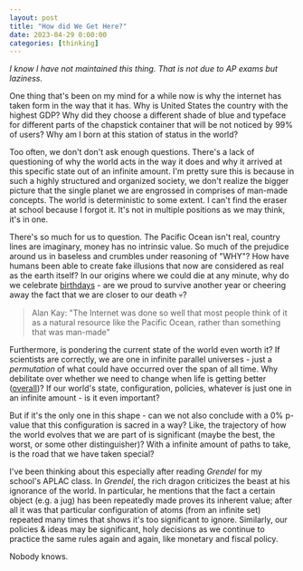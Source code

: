 ```yaml
---
layout: post
title: "How did We Get Here?"
date: 2023-04-29 0:00:00
categories: [thinking]
---
```


<script src="https://cdn.mathjax.org/mathjax/latest/MathJax.js?config=TeX-AMS-MML_HTMLorMML" type="text/javascript"></script>

_I know I have not maintained this thing. That is not due to AP exams but laziness._

One thing that's been on my mind for a while now is why the internet has taken form in the way that it has. Why is United States the country with the highest GDP? Why did they choose a different shade of blue and typeface for different parts of the chapstick container that will be not noticed by 99% of users? Why am I born at this station of status in the world?

Too often, we don't don't ask enough questions. There's a lack of questioning of why the world acts in the way it does and why it arrived at this specific state out of an infinite amount. I'm pretty sure this is because in such a highly structured and organized society, we don't realize the bigger picture that the single planet we are engrossed in comprises of man-made concepts. The world is deterministic to some extent. I can't find the eraser at school because I forgot it. It's not in multiple positions as we may think, it's in one.

There's so much for us to question. The Pacific Ocean isn't real, country lines are imaginary, money has no intrinsic value. So much of the prejudice around us in baseless and crumbles under reasoning of "WHY"? How have humans been able to create fake illusions that now are considered as real as the earth itself? In our origins where we could die at any minute, why do we celebrate [birthdays](https://en.wikipedia.org/wiki/Birthday_effect) - are we proud to survive another year or cheering away the fact that we are closer to our death :skull:?

> Alan Kay: "The Internet was done so well that most people think of it as a natural resource like the Pacific Ocean, rather than something that was man-made"

Furthermore, is pondering the current state of the world even worth it? If scientists are correctly, we are one in infinite parallel universes - just a _permutation_ of what could have occurred over the span of all time. Why debilitate over whether we need to change when life is getting better ([overall](https://www.bbc.com/future/article/20190111-seven-reasons-why-the-world-is-improving))? If our world's state, configuration, policies, whatever is just one in an infinite amount - is it even important?

But if it's the only one in this shape - can we not also conclude with a 0% p-value that this configuration is sacred in a way? Like, the trajectory of how the world evolves that we are part of is significant (maybe the best, the worst, or some other distinguisher)? With a infinite amount of paths to take, is the road that we have taken special?

I've been thinking about this especially after reading _Grendel_ for my school's APLAC class. In _Grendel_, the rich dragon criticizes the beast at his ignorance of the world. In particular, he mentions that the fact a certain object (e.g. a jug) has been repeatedly made proves its inherent value; after all it was that particular configuration of atoms (from an infinite set) repeated many times that shows it's too significant to ignore. Similarly, our policies & ideas may be significant, holy decisions as we continue to practice the same rules again and again, like monetary and fiscal policy.

Nobody knows.

